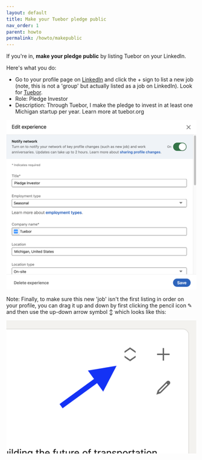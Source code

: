 ```yaml
---
layout: default
title: Make your Tuebor pledge public
nav_order: 1
parent: howto
permalink: /howto/makepublic
---
```


If you're in, **make your pledge public** by listing Tuebor on your LinkedIn.

Here's what you do:

- Go to your profile page on [LinkedIn](https://www.linkedin.com/in/) and click the + sign to list a new job (note, this is not a 'group' but actually listed as a job on LinkedIn). Look for [Tuebor](https://linkedin.com/company/tuebororg).
- Role: Pledge Investor
- Description: Through Tuebor, I make the pledge to invest in at least one Michigan startup per year. Learn more at tuebor.org

![](/assets/images/linkedin-post.png)

Note: Finally, to make sure this new 'job' isn't the first listing in order on your profile, you can drag it up and down by first clicking the pencil icon ✎ and then use the up-down arrow symbol ↕ which looks like this:

![](/assets/images/linkedin-arrow.png)
